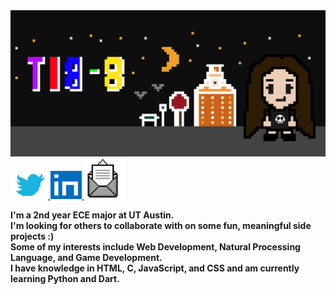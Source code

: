 <img src = "halloweenpixel8.png">

<a href = "https://twitter.com/epitiffany">
  <img src = "twitter.png" height = 45px width = 60px>
</a>

<a href = "https://linkedin.com/in/epitiffany">
    <img src = "linkedin.png" height = 45px width = 50px>
</a>


<a href = "mailto:tiffanylam38@yahoo.com">
  <img src = "mail.png" height = 65px width = 65px>
</a>
<br>

<strong>I'm a 2nd year ECE major at UT Austin. <br>
I'm looking for others to collaborate with on some fun, meaningful side projects :) <br>
Some of my interests include Web Development, Natural Processing Language, and Game Development. <br>
I have knowledge in HTML, C, JavaScript, and CSS and am currently learning Python and Dart. </strong> <br> 
